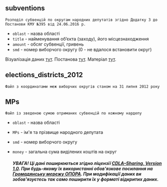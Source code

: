 ## subventions
    Розподіл субвенцій по округам народних депутатів згідно Додатку 3 до Постанови КМУ №395 від 24.06.2016 р.
* ```oblast``` - назва області
* ```title``` - найменування об’єкта (заходу), його місцезнаходження
* ```amount``` - обсяг субвенції, гривень
* ```smd``` - номер виборчого округу (0 - не вдалося встановити округ)

Візуалізація даних [тут](https://rada.oporaua.org/mapa-subvencii-2016/).
Постанова [тут](http://zakon3.rada.gov.ua/laws/show/395-2016-%D0%BF/page3).
Матеріал [тут](https://rada.oporaua.org/analityka/zviti/19751-derzhavni-subventsiji-khto-skil-ki-naprosiv-na-okrug).
## elections_districts_2012
    Файл з координатами меж виборчих округів станом на 31 липня 2012 року
## MPs
    Файл із зведеною сумою отриманих субвенцій по кожному нардепу
* ```oblast``` - назва області
* ```MPs``` - ім'я та прізвище народного депутата
* ```smd``` - номер виборчого округу
* ```money``` - загальна сума виділених коштів на округ

   ##### УВАГА! Ці дані поширюються згідно ліцензії [CDLA–Sharing, Version 1.0](https://cdla.io/sharing-1-0). При будь-якому їх використанні обов'язкове посилання на [Громадянську мережу ОПОРА](http://oporaua.org). При модифікації даних ви зобов'язуєтесь так само поширити їх у форматі відкритих даних.

